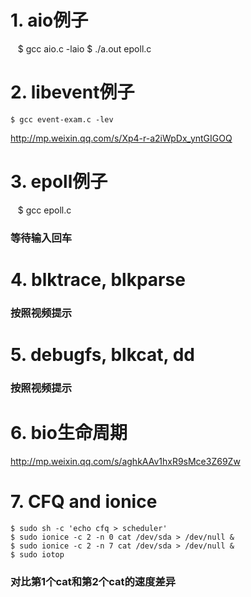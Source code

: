 # 1. aio例子
    $ gcc aio.c -laio
    $ ./a.out epoll.c

# 2. libevent例子
    $ gcc event-exam.c -lev
http://mp.weixin.qq.com/s/Xp4-r-a2iWpDx_yntGIGOQ

# 3. epoll例子
    $ gcc epoll.c
### 等待输入回车

# 4. blktrace, blkparse
### 按照视频提示

# 5. debugfs, blkcat, dd
### 按照视频提示

# 6. bio生命周期
http://mp.weixin.qq.com/s/aghkAAv1hxR9sMce3Z69Zw

# 7. CFQ and ionice
    $ sudo sh -c 'echo cfq > scheduler'
    $ sudo ionice -c 2 -n 0 cat /dev/sda > /dev/null &
    $ sudo ionice -c 2 -n 7 cat /dev/sda > /dev/null &
    $ sudo iotop
### 对比第1个cat和第2个cat的速度差异
